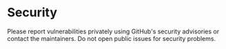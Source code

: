 # Security

Please report vulnerabilities privately using GitHub's security advisories or contact the maintainers. Do not open public issues for security problems.
